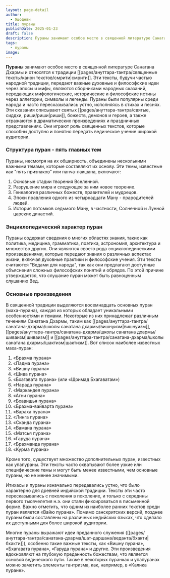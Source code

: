 ```yaml
---
layout: page-detail
author:
  - Яшодеви
title: пураны
publishDate: 2025-01-23
draft: false
description: Пураны занимают особое место в священной литературе Санатана Дхармы и относятся к традиции смрити. Эти тексты, будучи частью народной традиции, передают важные духовные и философские идеи через эпосы и мифы.
tags:
  - пураны
image:
---
```

**Пураны** занимают особое место в священной литературе Санатана Дхармы и относятся к традиции [[pages/ануттара-тантра/священные тексты/канон текстов/смрити|смрити]]. Эти тексты, будучи частью народной традиции, передают важные духовные и философские идеи через эпосы и мифы, являются сборниками народных сказаний, передающих мифологические, исторические и философские истины через аллегории, символы и легенды. Пураны были популярны среди народа и часто пересказывались устно, исполняясь в стихах и песнях. Эти сказания описывают святых [[pages/ануттара-тантра/святые, сиддхи, риши/риши|риши]], божеств, демонов и героев, а также отражаются в драматических произведениях и праздничных представлениях. Они играют роль священных текстов, которые способны доступно и понятно передать ведическое учение широкой аудитории.

### Структура пуран - пять главных тем
Пураны, несмотря на их обширность, объединены несколькими важными темами, которые составляют их основу. Эти темы, известные как "пять признаков" или панча-лакшана, включают:

1. Основные стадии творения Вселенной.
2. Разрушение мира и следующее за ним новое творение.
3. Генеалогия различных божеств, правителей и мудрецов.
4. Эпохи правления одного из четырнадцати Ману - прародителей людей.
5. История потомков седьмого Ману, в частности, Солнечной и Лунной царских династий.

### Энциклопедический характер пуран
Пураны содержат сведения о многих областях знания, таких как политика, медицина, грамматика, поэтика, астрономия, архитектура и множество других. Они являются своего рода энциклопедическими произведениями, которые передают знания о различных аспектах жизни, включая духовные практики и философские учения. Эти тексты считаются "Ведами для народа", так как они предлагают доступные объяснения сложных философских понятий и обрядов. По этой причине утверждается, что слушание пуран может быть равноценным слушанию Вед.

### Основные произведения
В священной традиции выделяются восемнадцать основных пуран (маха-пурана), каждая из которых обладает уникальными особенностями и темами. Некоторые из них принадлежат различным течениям Санатана Дхармы, таким как [[pages/ануттара-тантра/санатана-дхарма/школы санатана дхармы/вишнуизм|вишнуизм]], [[pages/ануттара-тантра/санатана-дхарма/школы санатана дхармы/шиваизм|шиваизм]] и [[pages/ануттара-тантра/санатана-дхарма/школы санатана дхармы/шактизм|шактизм]]. Вот список наиболее известных маха-пуран:

1. «Брахма пурана»
2. «Падма пурана»
3. «Вишну пурана»
4. «Шива пурана»
5. «Бхагавата пурана» (или «Шримад Бхагаватам»)
6. «Нарада пурана»
7. «Маркандея пурана»
8. «Агни пурана»
9. «Бхавишья пурана»
10. «Брахма-вайварта пурана»
11. «Вараха пурана»
12. «Линга пурана»
13. «Сканда пурана»
14. «Вамана пурана»
15. «Матсья пурана»
16. «Гаруда пурана»
17. «Брахманда пурана»
18. «Курма пурана»

Кроме того, существует множество дополнительных пуран, известных как упапураны. Эти тексты часто охватывают более узкие или специфические темы и могут быть менее известными, чем основные пураны, но не менее значимыми.

Итихасы и пураны изначально передавались устно, что было характерно для древней индийской традиции. Тексты эти часто пересказывались с поколения в поколение, и только с середины первого тысячелетия н.э. они стали фиксироваться в письменной форме. Важно отметить, что одним из наиболее ранних текстов среди пуран является «Вайю пурана». Помимо санскритских версий, позднее пураны были составлены на различных индийских языках, что сделало их доступными для более широкой аудитории.

Многие пураны выражают идеи преданного служения ([[pages/ануттара-тантра/санатана-дхарма/шат-даршана/веданта/бхакти|бхакти]]), особенно такие важные тексты, как «Вишну пурана», «Бхагавата пурана», «Гаруда пурана» и другие. Эти произведения вдохновляют на глубокую преданность божествам, что является основой ведического пути. Также в некоторых пуранках и упапуранах можно заметить элементы тантризма, как, например, в «Калика пуране».